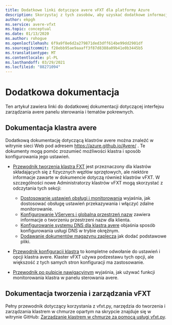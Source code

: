```yaml
---
title: Dodatkowe linki dotyczące avere vFXT dla platformy Azure
description: Skorzystaj z tych zasobów, aby uzyskać dodatkowe informacje na temat avere vFXT for Azure, w tym dokumentacji dotyczącej klastrów avere i dokumentacji zarządzania vFXT.
author: ekpgh
ms.service: avere-vfxt
ms.topic: conceptual
ms.date: 01/13/2020
ms.author: rohogue
ms.openlocfilehash: 6f9a9f8e6d2a279871ded3dff614be99dd2901df
ms.sourcegitcommit: f28ebb95ae9aaaff3f87d8388a09b41e0b3445b5
ms.translationtype: MT
ms.contentlocale: pl-PL
ms.lasthandoff: 03/29/2021
ms.locfileid: "88271094"
---
```

# <a name="additional-documentation"></a>Dodatkowa dokumentacja

Ten artykuł zawiera linki do dodatkowej dokumentacji dotyczącej interfejsu zarządzania avere panelu sterowania i tematów pokrewnych.

## <a name="avere-cluster-documentation"></a>Dokumentacja klastra avere

Dodatkową dokumentację dotyczącą klastrów avere można znaleźć w witrynie sieci Web pod adresem <https://azure.github.io/Avere/> . Te dokumenty mogą pomóc zrozumieć możliwości klastra i sposób konfigurowania jego ustawień.

* [Przewodnik tworzenia klastra FXT](<https://azure.github.io/Avere/#fxt_cluster>) jest przeznaczony dla klastrów składających się z fizycznych węzłów sprzętowych, ale niektóre informacje zawarte w dokumencie dotyczą również klastrów vFXT. W szczególności nowe Administratorzy klastrów vFXT mogą skorzystać z odczytania tych sekcji:
  * [Dostosowanie ustawień obsługi i monitorowania](<https://azure.github.io/Avere/legacy/create_cluster/4_8/html/config_support.html#config-support>) wyjaśnia, jak dostosować obsługę ustawień przekazywania i włączyć zdalne monitorowanie.
  * [Konfigurowanie VServers i globalna przestrzeń nazw](<https://azure.github.io/Avere/legacy/create_cluster/4_8/html/config_vserver.html#config-vserver>) zawiera informacje o tworzeniu przestrzeni nazw dla klienta.
  * [Konfigurowanie systemu DNS dla klastra avere](<https://azure.github.io/Avere/legacy/create_cluster/4_8/html/config_network.html#dns-overview>) objaśnia sposób konfigurowania usługi DNS w trybie okrężnym.
  * [Dodawanie dokumentów magazynu zaplecza](<https://azure.github.io/Avere/legacy/create_cluster/4_8/html/config_core_filer.html#add-core-filer>) jak dodać podstawowe pliki.

* [Przewodnik konfiguracji klastra](<https://azure.github.io/Avere/#operations>) to kompletne odwołanie do ustawień i opcji klastra avere. Klaster vFXT używa podzestawu tych opcji, ale większość z tych samych stron konfiguracji ma zastosowanie.

* [Przewodnik po pulpicie nawigacyjnym](<https://azure.github.io/Avere/#operations>) wyjaśnia, jak używać funkcji monitorowania klastra w panelu sterowania avere.

## <a name="vfxt-creation-and-management-documentation"></a>Dokumentacja tworzenia i zarządzania vFXT

Pełny przewodnik dotyczący korzystania z vfxt.py, narzędzia do tworzenia i zarządzania klastrem w chmurze opartym na skrypcie znajduje się w witrynie GitHub: [Zarządzanie klastrem w chmurze za pomocą usługi vfxt.py](https://github.com/Azure/AvereSDK/blob/master/docs/README.md).

